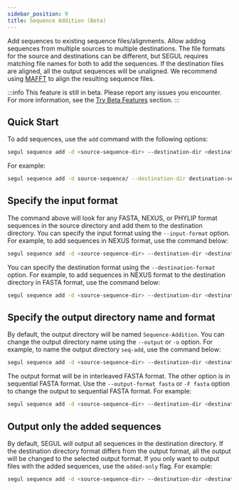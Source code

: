 ```yaml
---
sidebar_position: 9
title: Sequence Addition (Beta)
---
```


Add sequences to existing sequence files/alignments. Allow adding sequences from multiple sources to multiple destinations. The file formats for the source and destinations can be different, but SEGUL requires matching file names for both to add the sequences. If the destination files are aligned, all the output sequences will be unaligned. We recommend using [MAFFT](https://mafft.cbrc.jp/alignment/software/) to align the resulting sequence files.

:::info
This feature is still in beta. Please report any issues you encounter. For more information, see the [Try Beta Features](/docs/installation/install_dev) section.
:::

## Quick Start

To add sequences, use the `add` command with the following options:

```Bash
segul sequence add -d <source-sequence-dir> --destination-dir <destination-sequence-dir>
```

For example:

```Bash
segul sequence add -d source-sequence/ --destination-dir destination-sequence/
```

## Specify the input format

The command above will look for any FASTA, NEXUS, or PHYLIP format sequences in the source directory and add them to the destination directory. You can specify the input format using the `--input-format` option. For example, to add sequences in NEXUS format, use the command below:

```Bash
segul sequence add -d <source-sequence-dir> --destination-dir <destination-sequence-dir> --input-format nexus
```

You can specify the destination format using the `--destination-format` option. For example, to add sequences in NEXUS format to the destination directory in FASTA format, use the command below:

```Bash
segul sequence add -d <source-sequence-dir> --destination-dir <destination-sequence-dir> --input-format nexus --destination-format fasta
```

## Specify the output directory name and format

By default, the output directory will be named `Sequence-Addition`. You can change the output directory name using the `--output` or `-o` option. For example, to name the output directory `seq-add`, use the command below:

```Bash
segul sequence add -d <source-sequence-dir> --destination-dir <destination-sequence-dir> --output seq-add
```

The output format will be in interleaved FASTA format. The other option is in sequential FASTA format. Use the `--output-format fasta` or `-F fasta` option to change the output to sequential FASTA format. For example:

```Bash
segul sequence add -d <source-sequence-dir> --destination-dir <destination-sequence-dir> --output-format fasta
```

## Output only the added sequences

By default, SEGUL will output all sequences in the destination directory. If the destination directory format differs from the output format, all the output will be changed to the selected output format. If you only want to output files with the added sequences, use the `added-only` flag. For example:

```Bash
segul sequence add -d <source-sequence-dir> --destination-dir <destination-sequence-dir> --added-only
```
